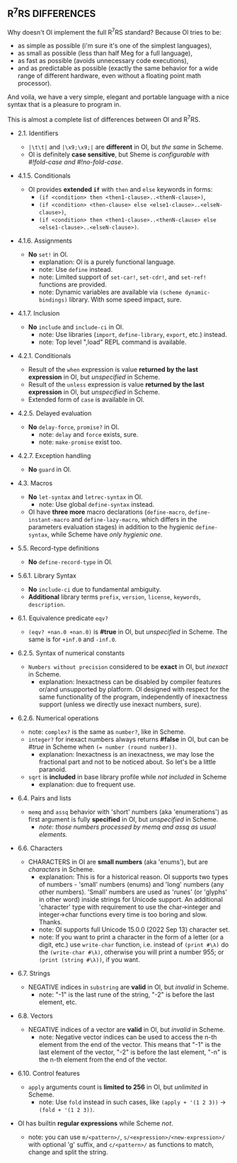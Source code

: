 R<sup>7</sup>RS DIFFERENCES
---------------------------

Why doesn't Ol implement the full R<sup>7</sup>RS standard? Because Ol tries to be:
  - as simple as possible (i'm sure it's one of the simplest languages),
  - as small as possible (less than half Meg for a full language),
  - as fast as possible (avoids unnecessary code executions),
  - and as predictable as possible (exactly the same behavior for a wide range of different hardware, even without a floating point math processor).

And voila, we have a very simple, elegant and portable language with a nice syntax
that is a pleasure to program in.


This is almost a complete list of differences between Ol and R<sup>7</sup>RS.

* 2.1. Identifiers
  * `|\t\t|` and `|\x9;\x9;|` are **different** in Ol, but *the same* in Scheme.
  * Ol is definitely **case sensitive**, but Sheme is *configurable with #!fold-case and #!no-fold-case*.

* 4.1.5. Conditionals
  * Ol provides **extended `if`** with `then` and `else` keywords in forms:
    * `(if <condition> then <then1-clause>..<thenN-clause>)`,
    * `(if <condition> <then-clause> else <else1-clause>..<elseN-clause>)`,
    * `(if <condition> then <then1-clause>..<thenN-clause> else <else1-clause>..<elseN-clause>)`.

* 4.1.6. Assignments
  * **No** `set!` in Ol.
    - explanation: Ol is a purely functional language.
    - note: Use `define` instead.
    - note: Limited support of `set-car!`, `set-cdr!`, and `set-ref!` functions are provided.
    - note: Dynamic variables are available via `(scheme dynamic-bindings)` library. With some speed impact, sure.

* 4.1.7. Inclusion
  * **No** `include` and `include-ci` in Ol.
    - note: Use libraries (`import`, `define-library`, `export`, etc.) instead.
    - note: Top level ",load" REPL command is available.

* 4.2.1. Conditionals
  * Result of the `when` expression is value **returned by the last expression** in Ol, but *unspecified* in Scheme.
  * Result of the `unless` expression is value **returned by the last expression** in Ol, but *unspecified* in Scheme.
  * Extended form of `case` is available in Ol.

* 4.2.5. Delayed evaluation
  * **No** `delay-force`, `promise?` in Ol.
    - note: `delay` and `force` exists, sure.
    - note: `make-promise` exist too.

* 4.2.7. Exception handling
  * **No** `guard` in Ol.

* 4.3. Macros
  * **No** `let-syntax` and `letrec-syntax` in Ol.
    - note: Use global `define-syntax` instead.
  * Ol have **three more** macro declarations (`define-macro`, `define-instant-macro` and `define-lazy-macro`, which differs in the parameters evaluation stages) in addition to the hygienic `define-syntax`, while Scheme have *only hygienic one*.

* 5.5. Record-type definitions
  * **No** `define-record-type` in Ol.

* 5.6.1. Library Syntax
  * **No** `include-ci` due to fundamental ambiguity.
  * **Additional** library terms `prefix`, `version`, `license`, `keywords`, `description`.

* 6.1. Equivalence predicate `eqv?`
  * `(eqv? +nan.0 +nan.0)` is **#true** in Ol, but *unspecified* in Scheme. The same is for `+inf.0` and `-inf.0`.

* 6.2.5. Syntax of numerical constants
  * `Numbers without precision` considered to be **exact** in Ol, but *inexact* in Scheme.
    - explanation: Inexactness can be disabled by compiler features or/and unsupported by platform. Ol designed with respect for the same functionality of the program, independently of inexactness support (unless we directly use inexact numbers, sure).

* 6.2.6. Numerical operations
  * note: `complex?` is the same as `number?`, like in Scheme.
  * `integer?` for inexact numbers always returns **#false** in Ol, but can be *#true* in Scheme when `(= number (round number))`.
    - explanation: Inexactness is an inexactness, we may lose the fractional part and not to be noticed about. So let's be a little paranoid.
  * `sqrt` is **included** in base library profile while *not included* in Scheme
    - explanation: due to frequent use.

* 6.4. Pairs and lists
  * `memq` and `assq` behavior with 'short' numbers (aka 'enumerations') as first argument is fully **specified** in Ol, but *unspecified* in Scheme.
    - *note: those numbers processed by memq and assq as usual elements.*

* 6.6. Characters
  * CHARACTERS in Ol are **small numbers** (aka 'enums'), but are *characters* in Scheme.
    - explanation: This is for a historical reason.
      Ol supports two types of numbers - 'small' numbers (enums) and 'long' numbers (any other numbers). 'Small' numbers are used as 'runes' (or 'glyphs' in other word) inside strings for Unicode support. An additional 'character' type with requirement to use the char->integer and integer->char functions every time is too boring and slow. Thanks.
    - note: Ol supports full Unicode 15.0.0 (2022 Sep 13) character set.
    - note: If you want to print a character in the form of a letter (or a digit, etc.) use `write-char` function, i.e. instead of `(print #\λ)` do the `(write-char #\λ)`, otherwise you will print a number 955; or `(print (string #\λ))`, if you want.

* 6.7. Strings
  * NEGATIVE indices in `substring` are **valid** in Ol, but *invalid* in Scheme.
    - note: "-1" is the last rune of the string, "-2" is before the last element, etc.

* 6.8. Vectors
  * NEGATIVE indices of a vector are **valid** in Ol, but *invalid* in Scheme.
    - note: Negative vector indices can be used to access the n-th element from the end of the vector. This means that "-1" is the last element of the vector, "-2" is before the last element, "-n" is the n-th element from the end of the vector.

* 6.10. Control features
  * `apply` arguments count is **limited to 256** in Ol, but *unlimited* in Scheme.
    - note: Use `fold` instead in such cases, like `(apply + '(1 2 3))` -> `(fold + '(1 2 3))`.

* Ol has builtin **regular expressions** while Scheme *not*.
  * note: you can use `m/<pattern>/`, `s/<expression>/<new-expression>/` with optional 'g' suffix, and `c/<pattern>/` as functions to match, change and split the string.
